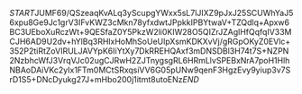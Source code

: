 $START$JUMF69/QSzeaqKvALq3yScupgYWxx5sL7lJIXZ9pJxJ25SCUWhYaJ56xpu8Ge9Jc1grV3IFvKWZ3cMkn78yfxdwtJPpkkIPBYtwaV+TZQdlq+Apxw6BC3UEboXuRczWt+9QESfaZ0Y5PkzW2li0KIW28O5QIZrJZAglHfQqfqIV33MCJH6AD9U2dv+hYlBq3RHlxHoMhSoUeUlpXsmKDKXvVj/gRGpOKyZ0EVlc+352P2tiRtZoVIRULJAVYpK6IiYtXy7DkRREHQAxf3mDNSDBl3H74t7S+NZPN2NzbhcWfJ3VrqVJc02ugCJRwH2ZJTnygsgRL6HRmLlvSPEBxNrA7poH1HlhNBAoDAiVKc2yIx1FTm0MCtSRxqsiVV6G05pUNw9qenF3HgzEvy9yiup3v7SrD1S5+DNcDyukg27J+mHbo200j1itmt8utoENz$END$